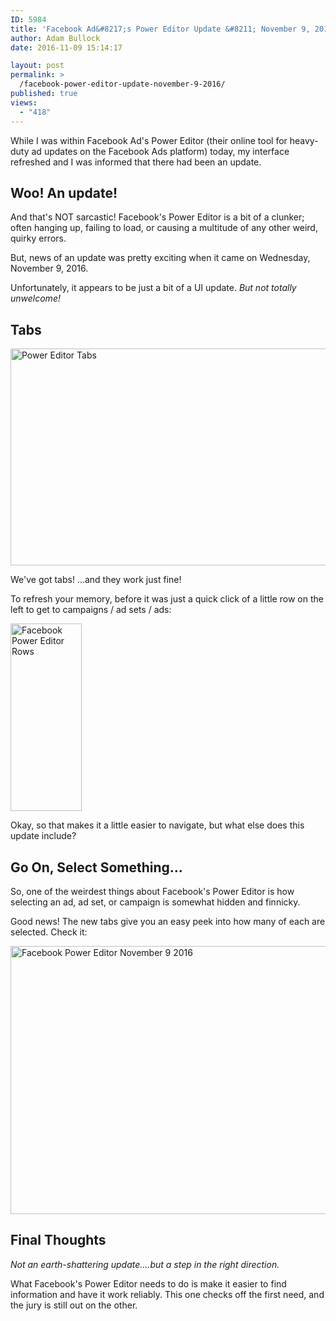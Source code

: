```yaml
---
ID: 5984
title: 'Facebook Ad&#8217;s Power Editor Update &#8211; November 9, 2016'
author: Adam Bullock
date: 2016-11-09 15:14:17

layout: post
permalink: >
  /facebook-power-editor-update-november-9-2016/
published: true
views:
  - "418"
---
```

While I was within Facebook Ad's Power Editor (their online tool for heavy-duty ad updates on the Facebook Ads platform) today, my interface refreshed and I was informed that there had been an update.
<h2>Woo! An update!</h2>
And that's NOT sarcastic! Facebook's Power Editor is a bit of a clunker; often hanging up, failing to load, or causing a multitude of any other weird, quirky errors.

But, news of an update was pretty exciting when it came on Wednesday, November 9, 2016.

Unfortunately, it appears to be just a bit of a UI update. <em>But not totally unwelcome!</em>
<h2>Tabs</h2>
<img class="aligncenter wp-image-5985 size-full" src="/wp-content/uploads/2016/11/powereditornew1.jpg" alt="Power Editor Tabs" width="2225" height="347" />

We've got tabs! ...and they work just fine!

To refresh your memory, before it was just a quick click of a little row on the left to get to campaigns / ad sets / ads:

<img class="aligncenter size-medium wp-image-5986" src="/wp-content/uploads/2016/11/rows-114x300.jpg" alt="Facebook Power Editor Rows" width="114" height="300" />

Okay, so that makes it a little easier to navigate, but what else does this update include?
<h2>Go On, Select Something...</h2>
So, one of the weirdest things about Facebook's Power Editor is how selecting an ad, ad set, or campaign is somewhat hidden and finnicky.

Good news! The new tabs give you an easy peek into how many of each are selected. Check it:

<img class="aligncenter wp-image-5988 size-full" src="/wp-content/uploads/2016/11/powereditornew2.jpg" alt="Facebook Power Editor November 9 2016" width="2655" height="429" />
<h2>Final Thoughts</h2>
<em>Not an earth-shattering update....but a step in the right direction.</em>

What Facebook's Power Editor needs to do is make it easier to find information and have it work reliably. This one checks off the first need, and the jury is still out on the other.